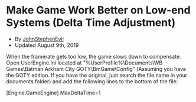 # Make Game Work Better on Low-end Systems (Delta Time Adjustment)
- By [JohnStephenEvil](https://www.speedrun.com/user/JohnStephenEvil)
- Updated August 9th, 2019

When the framerate gets too low, the game slows down to compensate.
Open UserEngine.ini located at "%UserProfile%\Documents\WB Games\Batman Arkham City GOTY\BmGame\Config\" (Assuming you have the GOTY edition. If you have the original, just search the file name in your documents folder) and add the following lines to the bottom of the file:

[Engine.GameEngine]
MaxDeltaTime=1